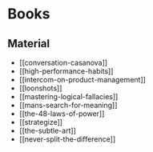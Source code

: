 # Books

## Material

- [[conversation-casanova]]
- [[high-performance-habits]]
- [[intercom-on-product-management]]
- [[loonshots]]
- [[mastering-logical-fallacies]]
- [[mans-search-for-meaning]]
- [[the-48-laws-of-power]]
- [[strategize]]
- [[the-subtle-art]]
- [[never-split-the-difference]]
